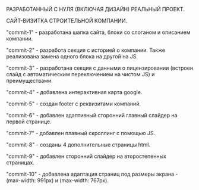 РАЗРАБОТАННЫЙ С НУЛЯ (ВКЛЮЧАЯ ДИЗАЙН) РЕАЛЬНЫЙ ПРОЕКТ. 

САЙТ-ВИЗИТКА СТРОИТЕЛЬНОЙ КОМПАНИИ.

"commit-1" - разработана шапка сайта, блоки со слоганом и описанием компании.

"commit-2" - разработа секция с историей о компании. Также реализована замена одного блока на другой на JS.

"commit-3" - разработана секция с данными о лицензировании (встроен слайд с автоматическим переключением на чистом JS) и преимуществами.

"commit-4" - добавлена интерактивная карта google.

"commit-5" - создан footer с реквизитами компаний.

"commit-6" - добавлен адаптивный сторонний главный слайдер на первой странице.

"commit-7" - добавлен плавный скроллинг с помощью JS.

"commit-8" - созданы 4 дополнительные страницы html.

"commit-9" - добавлен сторонний слайдер на второстепенных страницах.

"commit-10" - добавлена адаптация страниц под размеры экрана - (max-width: 991px) и (max-width: 767px).
